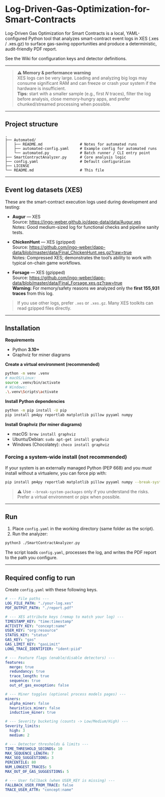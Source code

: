 # Log-Driven-Gas-Optimization-for-Smart-Contracts

Log-Driven Gas Optimization for Smart Contracts is a local, YAML-configured Python tool that analyzes smart-contract event logs in XES (.xes / .xes.gz) to surface gas-saving opportunities and produce a deterministic, audit-friendly PDF report.

See the Wiki for configuration keys and detector definitions.

---
> **⚠️ Memory & performance warning**  
> XES logs can be very large. Loading and analyzing big logs may consume significant RAM and can freeze or crash your system if the hardware is insufficient.  
> **Tips:** start with a smaller sample (e.g., first *N* traces), filter the log before analysis, close memory‑hungry apps, and prefer chunked/streamed processing when possible.

---

## Project structure

```text
.
├── Automated/
│   ├── README.md                 # Notes for automated runs
│   ├── automated-config.yaml     # Example config for automated runs
│   └── automated.py              # Batch runner / CLI entry point
├── SmartContractAnalyzer.py      # Core analysis logic
├── config.yaml                   # Default configuration
├── LICENSE
└── README.md                     # This file
```

---

## Event log datasets (XES)

These are the smart-contract execution logs used during development and testing:

- **Augur** — XES  
  Source: <https://ingo-weber.github.io/dapp-data/data/Augur.xes>  
  Notes: Good medium-sized log for functional checks and pipeline sanity tests.

- **ChickenHunt** — XES (gzipped)  
  Source: <https://github.com/ingo-weber/dapp-data/blob/master/data/Final_ChickenHunt.xes.gz?raw=true>  
  Notes: Compressed XES; demonstrates the tool’s ability to work with typical on-chain game workflows.

- **Forsage** — XES (gzipped)  
  Source: <https://github.com/ingo-weber/dapp-data/blob/master/data/Final_Forsage.xes.gz?raw=true>  
  **Warning:** For memory/safety reasons we analyzed only the **first 155,931 traces** from this log.

> If you use other logs, prefer `.xes` or `.xes.gz`. Many XES toolkits can read gzipped files directly.

---

## Installation

**Requirements**
- Python **3.10+**
- Graphviz for miner diagrams

**Create a virtual environment (recommended)**
```bash
python -m venv .venv
# macOS/Linux:
source .venv/bin/activate
# Windows:
.\.venv\Scripts\activate
```

**Install Python dependencies**
```bash
python -m pip install -U pip
pip install pm4py reportlab matplotlib pillow pyyaml numpy
```

**Install Graphviz (for miner diagrams)**
- macOS: `brew install graphviz`
- Ubuntu/Debian: `sudo apt-get install graphviz`
- Windows (Chocolatey): `choco install graphviz`

### Forcing a system-wide install (not recommended)
If your system is an externally managed Python (PEP 668) and you *must* install without a virtualenv, you can force pip with:

```bash
pip install pm4py reportlab matplotlib pillow pyyaml numpy --break-system-packages
```

> ⚠️ Use `--break-system-packages` only if you understand the risks. Prefer a virtual environment or pipx when possible.

---

## Run

1) Place `config.yaml` in the working directory (same folder as the script).  
2) Run the analyzer:

```bash
python3 ./SmartContractAnalyzer.py
```

The script loads `config.yaml`, processes the log, and writes the PDF report to the path you configure.

---

## Required config to run 

Create `config.yaml` with these following keys. 

```yaml
# --- File paths ---
LOG_FILE_PATH: "./your-log.xes"
PDF_OUTPUT_PATH: "./report.pdf"

# --- XES attribute keys (remap to match your log) ---
TIMESTAMP_KEY: "time:timestamp"
ACTIVITY_KEY: "concept:name"
USER_KEY: "org:resource"
STATUS_KEY: "status"
GAS_KEY: "gas"
GAS_LIMIT_KEY: "gasLimit"
LONG_TRACE_IDENTIFIER: "ident:piid"

# --- Feature flags (enable/disable detectors) ---
features:
  merge: true
  redundancy: true
  trace_length: true
  sequence: true
  out_of_gas_exception: false

# --- Miner toggles (optional process models pages) ---
miners:
  alpha_miner: false
  heuristics_miner: false
  inductive_miner: true

# --- Severity bucketing (counts -> Low/Medium/High) ---
Severity_limits:
  high: 3
  medium: 2

# --- Detector thresholds & limits ---
TIME_THRESHOLD_SECONDS: 10
MAX_SEQUENCE_LENGTH: 7
MAX_SEQ_SUGGESTIONS: 3
PERCENTILE: 80
NUM_LONGEST_TRACES: 5
MAX_OUT_OF_GAS_SUGGESTIONS: 5

# --- User fallback (when USER_KEY is missing) ---
FALLBACK_USER_FROM_TRACE: false
TRACE_USER_ATTR: "concept:name"
```


